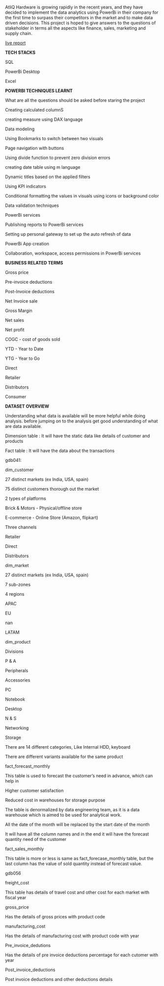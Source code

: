 AtliQ Hardware is growing rapidly in the recent years, and they have decided to implement the data analytics using PowerBi in their company for the first time to surpass their competitors in the market and to make data driven decisions. This project is hoped to give answers to the questions of stakeholder in terms all the aspects like finance, sales, marketing and supply chain.

[live report](https://app.powerbi.com/view?r=eyJrIjoiOTQzNDNjZTgtNDYzOS00ZjllLWJiZTAtMTBkZWIxYmMyOGVjIiwidCI6ImM2ZTU0OWIzLTVmNDUtNDAzMi1hYWU5LWQ0MjQ0ZGM1YjJjNCJ9)


**TECH STACKS**

SQL


PowerBi Desktop


Excel




















**POWERBI TECHNIQUES LEARNT**





What are all the questions should be asked before staring the project

Creating calculated columnS

creating measure using DAX language

Data modeling

Using Bookmarks to switch between two visuals

Page navigation with buttons

Using divide function to prevent zero division errors

creating date table using m language

Dynamic titles based on the applied filters

Using KPI indicators

Conditional formatting the values in visuals using icons or background color

Data validation techniques

PowerBi services

Publishing reports to PowerBi services

Setting up personal gateway to set up the auto refresh of data

PowerBi App creation

Collaboration, workspace, access permissions in PowerBi services






**BUSINESS RELATED TERMS**





Gross price

Pre-invoice deductions

Post-Invoice deductions

Net Invoice sale

Gross Margin

Net sales

Net profit

COGC - cost of goods sold

YTD - Year to Date

YTG - Year to Go

Direct

Retailer

Distributors

Consumer





**DATASET OVERVIEW**


Understanding what data is available will be more helpful while doing analysis. before jumping on to the analysis get good understanding of what are data available.

Dimension table : It will have the static data like details of customer and products

Fact table : It will have the data about the transactions

gdb041:

dim_customer
          
  27 distinct markets (ex India, USA, spain)
 
  75 distinct customers thorough out the market

  2 types of platforms

Brick & Motors - Physical/offline store

E-commerce - Online Store (Amazon, flipkart)


Three channels

Retailer

Direct

Distributors


dim_market

  27 distinct markets (ex India, USA, spain)
 
  7 sub-zones
  
  4 regions

APAC

EU

nan

LATAM



dim_product

Divisions

P & A

Peripherals

Accessories

PC

Notebook

Desktop

N & S

Networking

Storage

There are 14 different categories, Like Internal HDD, keyboard

There are different variants available for the same product



fact_forecast_monthly

This table is used to forecast the customer’s need in advance, which can help in

Higher customer satisfaction

Reduced cost in warehouses for storage purpose

The table is denormalized by data engineering team, as it is a data warehouse which is aimed to be used for analytical work.

All the date of the month will be replaced by the start date of the month

It will have all the column names and in the end it will have the forecast quantity need of the customer



fact_sales_monthly

This table is more or less is same as fact_forecase_monthly table, but the last column has the value of sold quantity instead of forecast value.



gdb056

freight_cost

This table has details of travel cost and other cost for each market with fiscal year


gross_price

Has the details of gross prices with product code


manufacturing_cost

Has the details of manufacturing cost with product code with year



Pre_invoice_dedutions

Has the details of pre invoice deductions percentage for each cutomer with year


Post_invoice_deductions

Post invoice deductions and other deductions details
